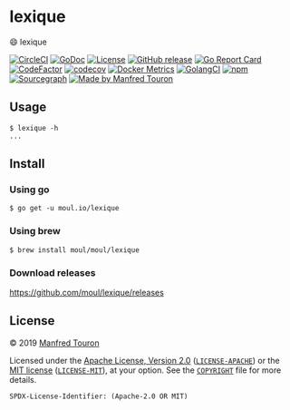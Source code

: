 # lexique

:smile: lexique

[![CircleCI](https://circleci.com/gh/moul/lexique.svg?style=shield)](https://circleci.com/gh/moul/lexique)
[![GoDoc](https://godoc.org/moul.io/lexique?status.svg)](https://godoc.org/moul.io/lexique)
[![License](https://img.shields.io/badge/license-Apache--2.0%20%2F%20MIT-%2397ca00.svg)](https://github.com/moul/lexique/blob/master/COPYRIGHT)
[![GitHub release](https://img.shields.io/github/release/moul/lexique.svg)](https://github.com/moul/lexique/releases)
[![Go Report Card](https://goreportcard.com/badge/moul.io/lexique)](https://goreportcard.com/report/moul.io/lexique)
[![CodeFactor](https://www.codefactor.io/repository/github/moul/lexique/badge)](https://www.codefactor.io/repository/github/moul/lexique)
[![codecov](https://codecov.io/gh/moul/lexique/branch/master/graph/badge.svg)](https://codecov.io/gh/moul/lexique)
[![Docker Metrics](https://images.microbadger.com/badges/image/moul/lexique.svg)](https://microbadger.com/images/moul/lexique)
[![GolangCI](https://golangci.com/badges/github.com/moul/lexique.svg)](https://golangci.com/r/github.com/moul/lexique)
[![npm](https://img.shields.io/npm/v/@moul.io/lexique)](https://www.npmjs.com/package/@moul.io/lexique)
[![Sourcegraph](https://sourcegraph.com/github.com/moul/lexique/-/badge.svg)](https://sourcegraph.com/github.com/moul/lexique?badge)
[![Made by Manfred Touron](https://img.shields.io/badge/made%20by-Manfred%20Touron-blue.svg?style=flat)](https://manfred.life/)


## Usage

```console
$ lexique -h
...
```

## Install

### Using go

```console
$ go get -u moul.io/lexique
```

### Using brew

```console
$ brew install moul/moul/lexique
```

### Download releases

https://github.com/moul/lexique/releases

## License

© 2019 [Manfred Touron](https://manfred.life)

Licensed under the [Apache License, Version 2.0](https://www.apache.org/licenses/LICENSE-2.0) ([`LICENSE-APACHE`](LICENSE-APACHE)) or the [MIT license](https://opensource.org/licenses/MIT) ([`LICENSE-MIT`](LICENSE-MIT)), at your option. See the [`COPYRIGHT`](COPYRIGHT) file for more details.

`SPDX-License-Identifier: (Apache-2.0 OR MIT)`
